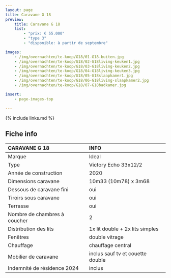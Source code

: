 ```yaml
---
layout: page
title: Caravane G 18
preview:
    title: Caravane G 18
    list:
        - "prix: € 55.000"
        - "type 3"
        - "disponible: à partir de septembre"

images:
    - /img/overnachten/te-koop/G18/01-G18-buiten.jpg
    - /img/overnachten/te-koop/G18/02-G18living-keuken1.jpg
    - /img/overnachten/te-koop/G18/03-G18living-keuken2.jpg
    - /img/overnachten/te-koop/G18/04-G18living-keuken3.jpg
    - /img/overnachten/te-koop/G18/05-G18slaapkamer1.jpg
    - /img/overnachten/te-koop/G18/06-G18living-slaapkamer2.jpg
    - /img/overnachten/te-koop/G18/07-G18badkamer.jpg

insert:
    - page-images-top

---
```


{% include links.md %}


## Fiche info

CARAVANE G 18               | INFO        |
:---------------------------|:------------|
Marque                      |Ideal
Type                        |Victory Echo 33x12/2
Année de construction       |2020
Dimensions caravane         |10m33 (10m78) x 3m68
Dessous de caravane fini    |oui
Tiroirs sous caravane       |oui
Terrasse                    |oui
Nombre de chambres à coucher|2
Distribution des lits       |1x lit double + 2x lits simples
Fenêtres                    |double vitrage
Chauffage                   |chauffage central
Mobilier de caravane        |inclus sauf tv et couette double
Indemnité de résidence 2024 |inclus
